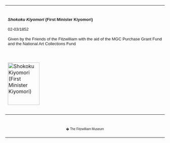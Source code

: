 <html>

<head>

<title>Info</title>
</head>



<div align="center">
  <center>
  <table border="0" width="100%" cellpadding="0" cellspacing="4" height="331">
    <tr>
      <td width="100%" height="35">
      </td>
    </tr>
    <tr>
      <td width="100%" height="30">
      <b><i><font face="Arial" size="2">Shokoku Kiyomori</font></i><font face="Arial" size="2">
      (First Minister Kiyomori)</font></b><font FACE="Arial">
      <p><font size="2">02-03/1852</font></p>
      <p><font size="2">Given by the Friends of the Fitzwilliam with the aid of
      the MGC Purchase Grant Fund and the National Art Collections Fund</font></font>
      </td>
    </tr>
    <tr>
      <td width="100%" height="30">
      </td>
    </tr>
    <tr>
      <td width="100%" height="30">
      <a href="KUN/kunp59.htm"><img border="0" src="P.59-1999_small.jpg" alt="Shokoku Kiyomori (First Minister Kiyomori)" width="100" height="135"></a>
      </td>
    </tr>
    <tr>
      <td width="100%" height="30">
      </td>
    </tr>
    <tr>
      <td width="100%" height="30">
      <font FACE="Arial"><font size="2">Published by Kamaya Kihei, this is one
      of a series of memorial portraits (<i><a href="KUN/kun214.htm">tsuizen-e</a></i>)<i> </i>of Nakamura
      <a href="Group20.htm">
      Utaemon IV</a> that appeared soon after his death in 02/1852. The number
      of these published in Edo (Tokyo) was extraordinary, given that he had
      been acting in Osaka for the last two years of his life. His final role is
      depicted in this print.</font>
      <p><font size="2">Taira no Kiyomori
      (1118-81), who defeated the Minamoto (or Genji) clan in 1159 and presided
      over the subsequent rule of the Taira (or Heike) clan as a dictatorial
      Chancellor of the Empire. The story of the feud between the two families
      was told in the <i>Heike Monogatari</i> (Tale of the Heike), and became
      the subject of numerous plays.</font></p>
      <p><font size="2">This print is in the medium-sized format called <i>chuban</i>
      ('medium sheet') as opposed to the full-sized <i>oban</i> ('full-sheet')
      format used for the rest of the prints in this exhibition. The <i>chuban</i>
      format was used extensively for actor prints in Osaka.</font></font>
      </td>
    </tr>
  </table>
  </center>
</div>
<div align="center">
  <center>
  <table border="0" cellpadding="0" width="100%" cellspacing="4">
    <tr>
      <td width="26%">
        <p align="center"><br>
        <font FACE="Arial" size="1">� The Fitzwilliam Museum</font></p>
      </td>
    </tr>
  </table>
  </center>
</div>
</body>
</html>
